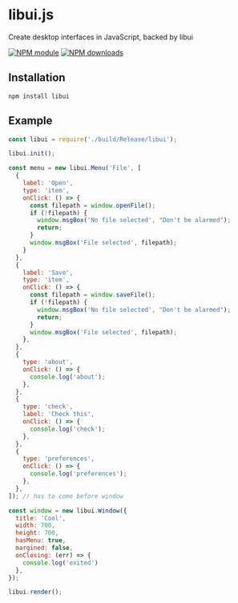 libui.js
========
Create desktop interfaces in JavaScript, backed by libui

[![NPM module](https://img.shields.io/npm/v/libui.svg)](https://npmjs.org/package/libui)
[![NPM downloads](https://img.shields.io/npm/dt/libui.svg)](https://npmjs.org/package/libui)

Installation
---
```
npm install libui
```


Example
---

```javascript
const libui = require('./build/Release/libui');

libui.init();

const menu = new libui.Menu('File', [
  {
    label: 'Open',
    type: 'item',
    onClick: () => {
      const filepath = window.openFile();
      if (!filepath) {
        window.msgBox('No file selected', "Don't be alarmed");
        return;
      }
      window.msgBox('File selected', filepath);
    }
  },
  {
    label: 'Save',
    type: 'item',
    onClick: () => {
      const filepath = window.saveFile();
      if (!filepath) {
        window.msgBox('No file selected', "Don't be alarmed");
        return;
      }
      window.msgBox('File selected', filepath);
    },
  },
  {
    type: 'about',
    onClick: () => {
      console.log('about');
    },
  },
  {
    type: 'check',
    label: 'Check this',
    onClick: () => {
      console.log('check');
    },
  },
  {
    type: 'preferences',
    onClick: () => {
      console.log('preferences');
    },
  },
]); // has to come before window

const window = new libui.Window({
  title: 'Cool',
  width: 700,
  height: 700,
  hasMenu: true,
  margined: false,
  onClosing: (err) => {
    console.log('exited')
  },
});

libui.render();
```
